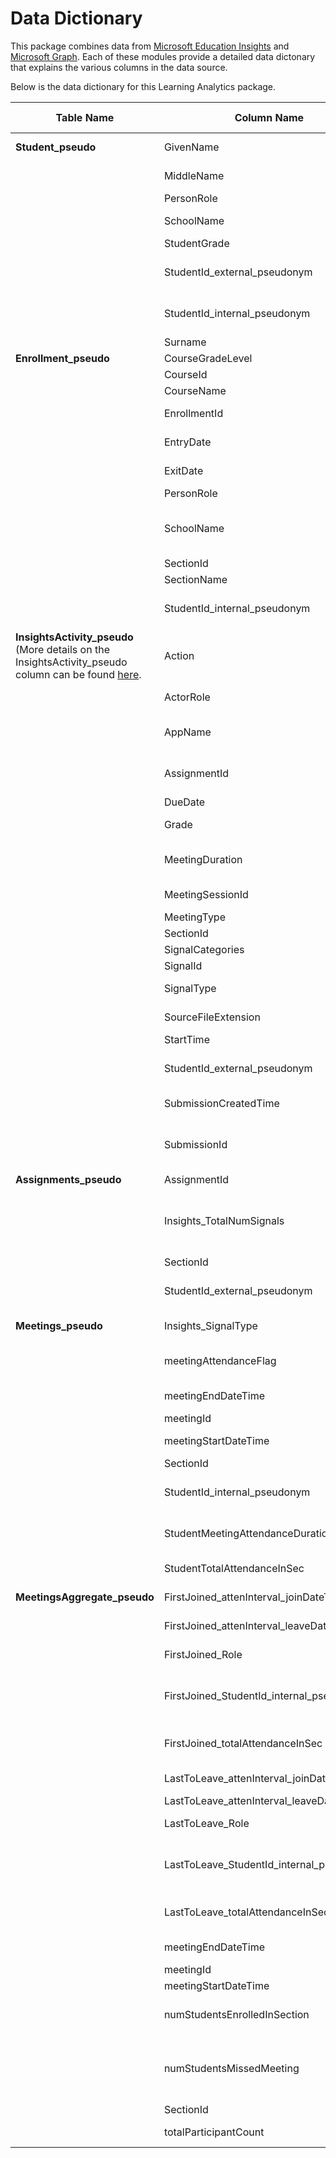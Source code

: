 # Data Dictionary
This package combines data from [Microsoft Education Insights](https://github.com/microsoft/OpenEduAnalytics/tree/main/modules/module_catalog/Microsoft_Education_Insights/test_data) and [Microsoft Graph](https://github.com/microsoft/OpenEduAnalytics/tree/main/modules/module_catalog/Microsoft_Graph). Each of these modules provide a detailed data dictonary that explains the various columns in the data source. 

Below is the data dictionary for this Learning Analytics package.

|Table Name   |Column Name        |Column Type  |Column Description  |
|-----------|-------------------|-------------------|-------------|
|**Student_pseudo** | GivenName     |String |First name of student (masked) |
|            | MiddleName   |String    |Middle name of student (masked) |                                                                 
|            | PersonRole   |String    |Role of person |    
|  | SchoolName    |String |Name of the school the student attends  |
|  | StudentGrade     |String |Grade level of student |
|  | StudentId_external_pseudonym    |String |Hashed external student ID (from the Insights AAD User table)  |
|  | StudentId_internal_pseudonym     |String |Hashed internal student ID (from the Insights Person table)  |
|  | Surname     |String |Surname of student (masked) |
|**Enrollment_pseudo**  | CourseGradeLevel  |String  |Grade level of the course |
|  | CourseId     |String |Course ID |
|  | CourseName |String |Name of course |
|  | EnrollmentId    |String |Unique ID for student enrollment in a section |
|  | EntryDate     |Date |Date the student is entering the section |
|  | ExitDate     |Date |Date the student is exiting the section |
|  | PersonRole   |String    |Role of person |   
|  | SchoolName     |String |Name of the school associated with the course/section the student is enrolled in |
|  | SectionId     |String |Section ID|
|  | SectionName    |String |Name of the section |
|  | StudentId_internal_pseudonym     |String |Hashed internal student ID (from the Insights Person table)  |
|**InsightsActivity_pseudo** (More details on the InsightsActivity_pseudo column can be found [here](https://learn.microsoft.com/en-us/schooldatasync/data-lake-schema-activity). | Action  |String  |Specific action depending on SignalType |
|  | ActorRole     |String |Role of person who performed the Action |
|  | AppName    |String |Application used: Assignments, SharePoint Online, etc. |
|  | AssignmentId     |String |GUID, identifies the assignment - unique per assignment |
|  | DueDate    |DateTime |Assignments due date |
|  | Grade     |Integer |Assignment grade (e.g. 100 when action = returned) |
|  | MeetingDuration     |String |Duration the student spent in the meeting (format is HH:mm:SS) |
|  | MeetingSessionId     |String |Meeting Session ID, unqiue per section per meeting |
|  | MeetingType     |String |Meeting type |
|  | SectionId     |String |Section ID |
|  | SignalCategories     |String |Signal categories |
|  | SignalId   |String |Unique ID per student signal |
|  | SignalType    |String |Type of signal for a student in a section |
|  | SourceFileExtension     |String |For file signals, captures the type of file: aspx, docx, etc |
|  | StartTime     |DateTime |Signal action time |
|  | StudentId_external_pseudonym     |String |Hashed external student ID (from the Insights AAD User table) |
|  | SubmissionCreatedTime     |DateTime |Datetime the submission was created |
|  | SubmissionId     |String |GUID, identifies the student submission - unique per student assignment submission |
|**Assignments_pseudo**  | AssignmentId   |String  |Assignment ID |
|  | Insights_TotalNumSignals    |Integer |Total Number of Insights from the Insights Activity data that correspond with this assignment ID, section ID, and student ID|
|  | SectionId     |String |Section ID |
|  | StudentId_external_pseudonym     |String |Hashed external student ID (from the Insights AAD User table) |
|**Meetings_pseudo**  | Insights_SignalType   |String  |SignalType from the Insights Activity table |
|  | meetingAttendanceFlag    |Integer |1 when student was present and 0 when student was absent |
|  | meetingEndDateTime    |DateTime |	Meeting end date and time (from Graph data) |
|  | meetingId    |String |Meeting ID  |
|  | meetingStartDateTime    |DateTime |Meeting start date and time (from Graph data) |
|  | SectionId    |String |Section ID |
|  | StudentId_internal_pseudonym    |String |Hashed internal student ID (from the Insights Person table) |
|  | StudentMeetingAttendanceDuration    |String |Duration the student spent in the meeting (format is HH:mm:SS) |
|  | StudentTotalAttendanceInSec    |Integer |Total number of seconds a student spent in the meeting |
|**MeetingsAggregate_pseudo** | FirstJoined_attenInterval_joinDateTime   |DateTime  |	The join datetime of the first student to join the meeting |
|  | FirstJoined_attenInterval_leaveDateTime    |DateTime |The leave datetime of the first student to join the meeting |
|  | FirstJoined_Role    |String |Role of the first person to join the meeting |
|  | FirstJoined_StudentId_internal_pseudonym    |String |ashed internal student ID (from the Insights Person table) for the first student to join the meeting |
|  | FirstJoined_totalAttendanceInSec    |Integer |Total number of seconds the first student to join spent in the meeting |
|  | LastToLeave_attenInterval_joinDateTime    |DateTime |The join datetime of the last student to leave the meeting |
|  | LastToLeave_attenInterval_leaveDateTime    |DateTime |DateTime |
|  | LastToLeave_Role    |String |Role of the last person to leave the meeting |
|  | LastToLeave_StudentId_internal_pseudonym    |String |Hashed internal student ID (from the Insights Person table) for the last student to leave the meeting |
|  | LastToLeave_totalAttendanceInSec    |Integer |Total number of seconds the last student to leave spent in the meeting |
|  | meetingEndDateTime    |DateTime |Meeting end date and time (from Graph data) |
|  | meetingId    |String |meetingId |
|  | meetingStartDateTime    |DateTime |DateTime |
|  | numStudentsEnrolledInSection    |Integer |Number of students enrolled in the section in which a particular meeting took place |
|  | numStudentsMissedMeeting    |Integer |Number of students that missed a particular meeting; based on numStudentsEnrolledInSection - totalParticipantCount |
|  | SectionId    |String |Section ID |
|  | totalParticipantCount    |Integer |Total number of students that attended a particular meeting |
